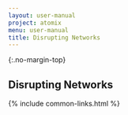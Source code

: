 ```yaml
---
layout: user-manual
project: atomix
menu: user-manual
title: Disrupting Networks
---
```


{:.no-margin-top}

## Disrupting Networks

{% include common-links.html %}
